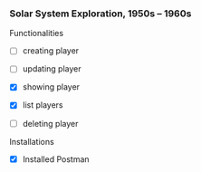 ### Solar System Exploration, 1950s – 1960s

Functionalities

  - [ ] creating player

  - [ ] updating player

  - [x] showing player

  - [x] list players

  - [ ] deleting player

Installations 

- [x] Installed Postman 